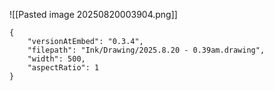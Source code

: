![[Pasted image 20250820003904.png]]

```handdrawn-ink
{
	"versionAtEmbed": "0.3.4",
	"filepath": "Ink/Drawing/2025.8.20 - 0.39am.drawing",
	"width": 500,
	"aspectRatio": 1
}
```
